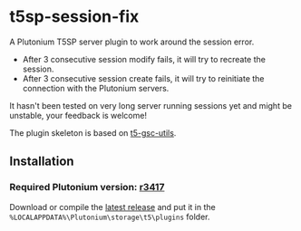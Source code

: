 # t5sp-session-fix

A Plutonium T5SP server plugin to work around the session error.
 
- After 3 consecutive session modify fails, it will try to recreate the session.
- After 3 consecutive session create fails, it will try to reinitiate the connection with the Plutonium servers.

It hasn't been tested on very long server running sessions yet and might be unstable, your feedback is welcome!

The plugin skeleton is based on [t5-gsc-utils](https://github.com/fedddddd/t5-gsc-utils).

## Installation
### Required Plutonium version: <ins>r3417</ins>
Download or compile the [latest release](https://github.com/Nahelam/t5sp-session-fix/releases/latest/) and put it in the `%LOCALAPPDATA%\Plutonium\storage\t5\plugins` folder.
